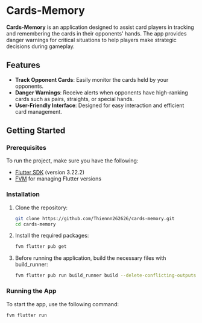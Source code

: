 # Cards-Memory

**Cards-Memory** is an application designed to assist card players in tracking and remembering the cards in their opponents' hands. The app provides danger warnings for critical situations to help players make strategic decisions during gameplay.

## Features

- **Track Opponent Cards**: Easily monitor the cards held by your opponents.
- **Danger Warnings**: Receive alerts when opponents have high-ranking cards such as pairs, straights, or special hands.
- **User-Friendly Interface**: Designed for easy interaction and efficient card management.

## Getting Started

### Prerequisites

To run the project, make sure you have the following:
- [Flutter SDK](https://docs.flutter.dev/get-started/install) (version 3.22.2)
- [FVM](https://fvm.app/) for managing Flutter versions

### Installation

1. Clone the repository:

    ```bash
    git clone https://github.com/Thiennn262626/cards-memory.git
    cd cards-memory
    ```

2. Install the required packages:

    ```bash
    fvm flutter pub get
    ```

3. Before running the application, build the necessary files with build_runner:

    ```bash
    fvm flutter pub run build_runner build --delete-conflicting-outputs
    ```

### Running the App

To start the app, use the following command:

```bash
fvm flutter run

